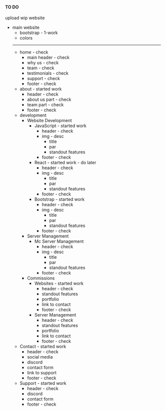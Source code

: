 #### TO DO

upload wip website

- main website
    - bootstrap - 1-work
    - colors
    ---
    - home - check
        - main header - check
        - why us - check
        - team - check
        - testimonials - check
        - support - check
        - footer - check
    - about - started work
        - header - check
        - about us part - check
        - team part - check
        - footer - check
    - development
        - Website Development
            - JavaScript - started work
                - header - check
                - img - desc
                    - title
                    - par
                    - standout features
                - footer - check
            - React - started work - do later
                - header - check
                - img - desc
                    - title
                    - par
                    - standout features
                - footer - check
            - Bootstrap - started work
                - header - check
                - img - desc
                    - title
                    - par
                    - standout features
                - footer - check
        - Server Management
            - Mc Server Management
                - header - check
                - img - desc
                    - title
                    - par
                    - standout features
                - footer - check
        - Commissions
            - Websites - started work
                - header - check
                - standout features
                - portfolio
                - link to contact
                - footer - check
            - Server Management
                - header - check
                - standout features
                - portfolio
                - link to contact
                - footer - check
    - Contact - started work
        - header - check
        - social media 
        - discord
        - contact form
        - link to support
        - footer - check
    - Support - started work
        - header - check
        - discord
        - contact form
        - footer - check